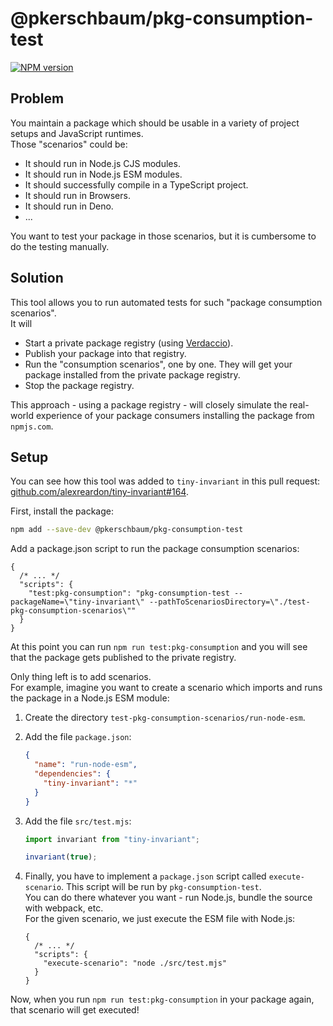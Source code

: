 # @pkerschbaum/pkg-consumption-test

[![NPM version](https://img.shields.io/npm/v/@pkerschbaum/pkg-consumption-test?color=a1b858&label=)](https://www.npmjs.com/package/@pkerschbaum/pkg-consumption-test)

## Problem

You maintain a package which should be usable in a variety of project setups and JavaScript runtimes.  
Those "scenarios" could be:

- It should run in Node.js CJS modules.
- It should run in Node.js ESM modules.
- It should successfully compile in a TypeScript project.
- It should run in Browsers.
- It should run in Deno.
- ...

You want to test your package in those scenarios, but it is cumbersome to do the testing manually.

## Solution

This tool allows you to run automated tests for such "package consumption scenarios".  
It will

- Start a private package registry (using [Verdaccio](https://verdaccio.org/)).
- Publish your package into that registry.
- Run the "consumption scenarios", one by one. They will get your package installed from the private package registry.
- Stop the package registry.

This approach - using a package registry - will closely simulate the real-world experience of your package
consumers installing the package from `npmjs.com`.

## Setup

You can see how this tool was added to `tiny-invariant` in this pull request: [github.com/alexreardon/tiny-invariant#164](https://github.com/alexreardon/tiny-invariant/pull/164).

First, install the package:

```sh
npm add --save-dev @pkerschbaum/pkg-consumption-test
```

Add a package.json script to run the package consumption scenarios:

```jsonc
{
  /* ... */
  "scripts": {
    "test:pkg-consumption": "pkg-consumption-test --packageName=\"tiny-invariant\" --pathToScenariosDirectory=\"./test-pkg-consumption-scenarios\""
  }
}
```

At this point you can run `npm run test:pkg-consumption` and you will see that the package gets published to the private registry.

Only thing left is to add scenarios.  
For example, imagine you want to create a scenario which imports and runs the package in a Node.js ESM module:

1. Create the directory `test-pkg-consumption-scenarios/run-node-esm`.
1. Add the file `package.json`:

   ```json
   {
     "name": "run-node-esm",
     "dependencies": {
       "tiny-invariant": "*"
     }
   }
   ```

1. Add the file `src/test.mjs`:

   ```js
   import invariant from "tiny-invariant";

   invariant(true);
   ```

1. Finally, you have to implement a `package.json` script called `execute-scenario`.
   This script will be run by `pkg-consumption-test`.  
   You can do there whatever you want - run Node.js, bundle the source with webpack, etc.  
   For the given scenario, we just execute the ESM file with Node.js:

   ```jsonc
   {
     /* ... */
     "scripts": {
       "execute-scenario": "node ./src/test.mjs"
     }
   }
   ```

Now, when you run `npm run test:pkg-consumption` in your package again, that scenario will get executed!
